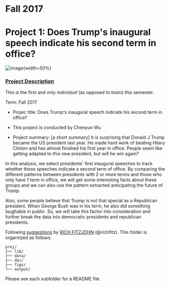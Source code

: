 # Fall 2017
# Project 1: Does Trump's inaugural speech indicate his second term in office?

![image](https://i.pinimg.com/736x/13/c7/36/13c736ff49e63f31c5117a84efafdaf5--list-of-presidents-vendetta.jpg){width=50%}

### [Project Description](doc/)
This is the first and only *individual* (as opposed to *team*) this semester. 

Term: Fall 2017

+ Projec title:  Does Trump's inaugural speech indicate his second term in office?
+ This project is conducted by Chenyun Wu

+ Project summary: [a short summary] It is surprising that Donald J Trump became the US president last year. He made hard work of beating Hilary Clinton and has almost finished his first year in office.
People seem like getting adapted to this new president, but will he win again?

In this analysis, we select presidents' first inaugural speeches to track whether these speeches indicate a second term of office.
By comparing the different patterns between presidents with 2 or more terms and those who only have 1 term in office, we will get some interesting facts about these groups and we can also use the pattern extracted anticipating the future of Trump.

Also, some people believe that Trump is not that special as a Republican president. When George Bush was in his term, he also did something laughable in public. So, we will take this factor into consideration and further break the data into democratic presidents and republican presidents.

Following [suggestions](http://nicercode.github.io/blog/2013-04-05-projects/) by [RICH FITZJOHN](http://nicercode.github.io/about/#Team) (@richfitz). This folder is orgarnized as follows.

```
proj/
├── lib/
├── data/
├── doc/
├── figs/
└── output/
```

Please see each subfolder for a README file.
